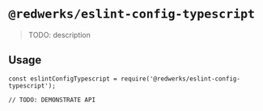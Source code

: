 # `@redwerks/eslint-config-typescript`

> TODO: description

## Usage

```
const eslintConfigTypescript = require('@redwerks/eslint-config-typescript');

// TODO: DEMONSTRATE API
```
